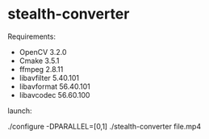 # stealth-converter

Requirements:

- OpenCV      3.2.0
- Cmake       3.5.1
- ffmpeg      2.8.11
- libavfilter 5.40.101
- libavformat 56.40.101
- libavcodec  56.60.100

launch:

./configure -DPARALLEL=[0,1]
./stealth-converter file.mp4
